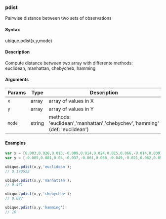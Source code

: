 ### pdist

Pairwise distance between two sets of observations


#### Syntax

ubique.pdist(x,y,mode)


#### Description

Compute distance between two array with differente methods:  
euclidean, manhattan, chebycheb, hamming  



#### Arguments

|Params|Type|Description
|---------|----|-----------
|`x` | array | array of values in X
|`y` | array | array of values in Y
|`mode` | string | methods: 'euclidean','manhattan','chebychev','hamming' (def: 'euclidean')


#### Examples

```js
var x = [0.003,0.026,0.015,-0.009,0.014,0.024,0.015,0.066,-0.014,0.039];
var y = [-0.005,0.081,0.04,-0.037,-0.061,0.058,-0.049,-0.021,0.062,0.058];

ubique.pdist(x,y,'euclidean');
// 0.170532

ubique.pdist(x,y,'manhattan');
// 0.471

ubique.pdist(x,y,'chebychev');
// 0.087

ubique.pdist(x,y,'hamming');
// 10
```

